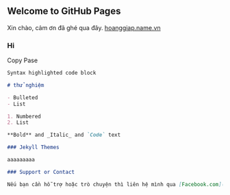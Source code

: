## Welcome to GitHub Pages

Xin chào, cảm ơn đã ghé qua đây. [hoanggiap.name.vn](https://hoanggiap.name.vn/)
### Hi

Copy Pase
```markdown
Syntax highlighted code block

# thử nghiệm

- Bulleted
- List

1. Numbered
2. List

**Bold** and _Italic_ and `Code` text

### Jekyll Themes

aaaaaaaaa

### Support or Contact

Nếu bạn cần hỗ trợ hoặc trò chuyện thì liên hệ mình qua [Facebook.com](https://www.facebook.com/CopCute.XyZ/) hoặc [Email](email:copgamingtq@gmail.com) and we’ll help you sort it out.
